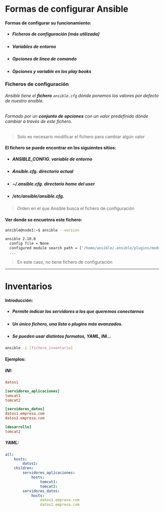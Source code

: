 # Formas de configurar Ansible
#### Formas de configurar su funcionamiento:
- ##### Ficheros de configuración [más utilizada]
- ##### Variables de entorno
- ##### Opciones de línea de comando
- ##### Opciones y variable en los play books

### Ficheros de configuración 
###### Ansible tiene el **fichero** `ansible.cfg` dónde ponemos los valores por defecto de nuestro ansible.
###### Formado por un **conjunto de opciones** con un valor predefinido dónde cambiar a través de este fichero.

> Solo es necesario modificar el fichero para cambiar algún valor

#### El fichero se puede encontrar en los siguientes sitios:
- ##### **ANSIBLE_CONFIG**. variable de entorno
- ##### **Ansible.cfg**. directorio actual
- ##### **~/.ansible.cfg**. directorio home del user
- ##### **/etc/ansible/ansible.cfg**.

> Orden en el que Ansible busca el fichero de configuración

#### Ver donde se encuetnra este fichero:
```bash
ansible@node1:~$ ansible --version

ansible 2.10.8
  config file = None
  configured module search path = ['/home/ansible/.ansible/plugins/modules', '/usr/share/ansible/plugins/modules']
  ...
```

> En este caso, no tiene fichero de configuración

---
# Inventarios
#### Introducción:
- ##### Permite indicar los servidores a los que queremos conectarnos
- ##### Un único fichero, una lista o plugins más avanzados.
- ##### Se pueden usar distintos formatos, YAML, INI...
```bash
ansible -i [fichero_inventario]
```

#### Ejemplos:
##### INI:
```INI
datos1 

[servidores_aplicaciones] 
tomcat1 
tomcat2 

[servidores_datos] 
datos1.empresa.com 
datos2.empresa.com 

[desarrollo]
tomcat2
```
##### YAML:
```YAML
all: 
	hosts: 
		datos1: 
	children: 
		servidores_aplicaciones: 
			hosts: 
				tomcat1: 
				tomcat2: 
		servidores_datos: 
			hosts: 
				datos1.empresa.com 
				datos2.empresa.com
```

